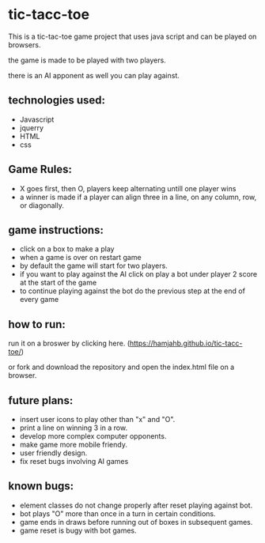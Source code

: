 # tic-tacc-toe

This is a tic-tac-toe game project that uses java script and can be played on browsers.

the game is made to be played with two players.

there is an AI apponent as well you can play against.

## technologies used:

+ Javascript
+ jquerry
+ HTML
+ css


## Game Rules:

+ X goes first, then O, players keep alternating untill one player wins
+ a winner is made if a player can align three in a line, on any column, row, or diagonally.


## game instructions:

+ click on a box to make a play
+ when a game is over on restart game
+ by default the game will start for two players.
+ if you want to play against the AI click on play a bot under player 2 score at the start of the game
+ to continue playing against the bot do the previous step at the end of every game



## how to run:

run it on a broswer by clicking here. (https://hamjahb.github.io/tic-tacc-toe/)

or fork and download the repository and open the index.html file on a browser.

## future plans:

+ insert user icons to play other than "x" and "O".
+ print a line on winning 3 in a row.
+ develop more complex computer opponents.
+ make game more mobile friendy.
+ user friendly design.
+ fix reset bugs involving AI games

## known bugs:

+ element classes do not change properly after reset playing against bot.
+ bot plays "O" more than once in a turn in certain conditions.
+ game ends in draws before running out of boxes in subsequent games.
+ game reset is bugy with bot games.
